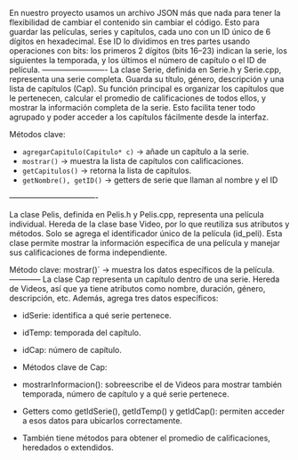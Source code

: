 En nuestro proyecto usamos un archivo JSON más que nada para tener la flexibilidad de cambiar el contenido sin cambiar el código.  Esto para guardar las películas, series y capítulos, cada uno con un ID único de 6 dígitos en hexadecimal. Ese ID lo dividimos en tres partes usando operaciones con bits: los primeros 2 dígitos (bits 16–23) indican la serie, los siguientes la temporada, y los últimos el número de capítulo o el ID de película.
————————-
La clase Serie, definida en Serie.h y Serie.cpp, representa una serie completa. Guarda su título, género, descripción y una lista de capítulos (Cap). Su función principal es organizar los capítulos que le pertenecen, calcular el promedio de calificaciones de todos ellos, y mostrar la información completa de la serie. Esto facilita tener todo agrupado y poder acceder a los capítulos fácilmente desde la interfaz.

Métodos clave:

* `agregarCapitulo(Capitulo* c)` → añade un capítulo a la serie.
* `mostrar()` → muestra la lista de capítulos con calificaciones.
* `getCapitulos()` → retorna la lista de capítulos.
* `getNombre(), getID()` → getters de serie que llaman al nombre y el ID

———————————-

La clase Pelis, definida en Pelis.h y Pelis.cpp, representa una película individual. Hereda de la clase base Video, por lo que reutiliza sus atributos y métodos. Solo se agrega el identificador único de la película (id_peli). Esta clase permite mostrar la información específica de una película y manejar sus calificaciones de forma independiente.

Método clave: mostrar()` → muestra los datos específicos de la película.
————
La clase Cap representa un capítulo dentro de una serie. Hereda de Videos, así que ya tiene atributos como nombre, duración, género, descripción, etc. Además, agrega tres datos específicos:
* idSerie: identifica a qué serie pertenece.
* idTemp: temporada del capítulo.
* idCap: número de capítulo.

*  Métodos clave de Cap:
* mostrarInformacion(): sobreescribe el de Videos para mostrar también temporada, número de capítulo y a qué serie pertenece.
* Getters como getIdSerie(), getIdTemp() y getIdCap(): permiten acceder a esos datos para ubicarlos correctamente.
* También tiene métodos para obtener el promedio de calificaciones, heredados o extendidos.
